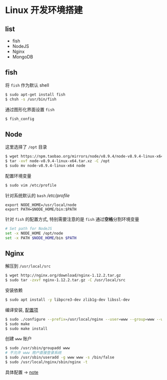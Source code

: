 # Linux 开发环境搭建

## list
- fish
- NodeJS
- Nginx
- MongoDB

## fish
将 `fish` 作为默认 shell
```bash
$ sudo apt-get install fish
$ chsh -s /usr/bin/fish
```

通过图形化界面设置 `fish`
```bash
$ fish_config
```

## Node
这里选择了 `/opt` 目录
```bash
$ wget https://npm.taobao.org/mirrors/node/v8.9.4/node-v8.9.4-linux-x64.tar.xz
$ tar -xvf node-v8.9.4-linux-x64.tar.xz -C /opt
$ sudo mv node-v8.9.4-linux-x64 node
```

配置环境变量
```bash
$ sudo vim /etc/profile
```

针对系统默认的 `bash` */etc/profile*
```profile
export NODE_HOME=/usr/local/node
export PATH=$NODE_HOME/bin:$PATH 
```

针对 `fish` 的配置方式, 特别需要注意的是 `fish` 通过**空格**分割环境变量
```bash
# Set path for NodeJS
set -x NODE_HOME /opt/node
set -x PATH $NODE_HOME/bin $PATH
```

## Nginx
解压到 `/usr/local/src`
```bash
$ wget http://nginx.org/download/nginx-1.12.2.tar.gz
$ sudo tar -zxvf nginx-1.12.2.tar.gz -C /usr/local/src
```

安装依赖
```bash
$ sudo apt install -y libpcre3-dev zlib1g-dev libssl-dev
```

编译安装, [配置项](http://nginx.org/en/docs/configure.html)
```bash
$ sudo ./configure --prefix=/usr/local/nginx --user=www --group=www --with-select_module --with-poll_module --with-http_ssl_module --with-pcre  --with-pcre-jit --with-zlib= --pid-path=/usr/local/nginx/run/nginx.pid
$ sudo make
$ sudo make install
```

创建 `www` 账户
```bash
$ sudo /usr/sbin/groupadd www
# 不允许 www 用户直接登录系统
$ sudo /usr/sbin/useradd -g www www -s /bin/false
$ sudo /usr/local/nginx/sbin/nginx -t
```

具体配置 -> [note](https://github.com/SublimeCT/note/blob/master/PHP/config.md)
